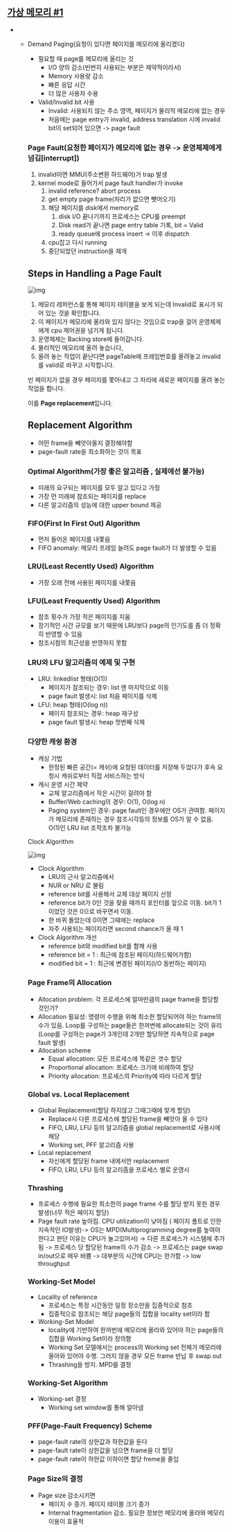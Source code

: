 ## [가상 메모리 #1](https://core.ewha.ac.kr/publicview/C0101020140509142939477563?vmode=f)

- - Demand Paging(요청이 있다면 페이지를 메모리에 올리겠다)
  
    - 필요할 때 page를 메모리에 올리는 것
      - I/O 양의 감소(빈번히 사용되는 부분은 제약적이라서)
      - Memory 사용량 감소
      - 빠른 응답 시간
      - 더 많은 사용자 수용
    - Valid/Invalid bit 사용
      - Invalid: 사용되지 않는 주소 영역, 페이지가 물리적 메모리에 없는 경우
      - 처음에는 page entry가 invalid, address translation 시에 invalid bit이 set되어 있으면 -> page fault
  
    ### Page Fault(요청한 페이지가 메모리에 없는 경우 -> 운영체제에게 넘김[interrupt])
  
    1. invalid이면 MMU(주소변환 하드웨어)가 trap 발생
    2. kernel mode로 들어가서 page fault handler가 invoke
       1. invalid reference? abort process
       2. get empty page frame(자리가 없으면 뺏어오기)
       3. 해당 페이지를 disk에서 memory로
          1. disk I/O 끝나기까지 프로세스는 CPU를 preempt
          2. Disk read가 끝나면 page entry table 기록, bit = Valid
          3. ready queue에 process insert -> 이후 dispatch
       4. cpu잡고 다시 running
       5. 중단되었던 instruction을 재개
  
    ## Steps in Handling a Page Fault
  
    ![img](https://blog.kakaocdn.net/dn/bkywb1/btrB9uwnw6l/MdvUyQBpXlk2g0o4rKvpp0/img.png)
  
    1. 메모리 레퍼런스를 통해 페이지 테이블을 보게 되는데 Invalid로 표시가 되어 있는 것을 확인합니다.
    2. 이 페이지가 메모리에 올라와 있지 않다는 것임으로 trap을 걸어 운영체제에게 cpu 제어권을 넘기게 됩니다.
    3. 운영체제는 Backing store에 들어갑니다.
    4. 물리적인 메모리에 올려 놓습니다,
    5. 올려 놓는 작업이 끝난다면 pageTable에 프레임번호를 올려놓고 invalid를 valid로 바꾸고 시작합니다.
  
    빈 페이지가 없을 경우 페이지를 쫓아내고 그 자리에 새로운 페이지를 올려 놓는 작업을 합니다.
  
    이를 **Page replacement**입니다.
  
    ## Replacement Algorithm
  
    - 어떤 frame을 빼앗아올지 결정해야함
    - page-fault rate을 최소화하는 것이 목표
  
    ### Optimal Algorithm(가장 좋은 알고리즘 , 실제에선 불가능)
  
    - 미래의 요구되는 페이지를 모두 알고 있다고 가정
    - 가장 먼 미래에 참조되는 페이지를 replace
    - 다른 알고리즘의 성능에 대한 upper bound 제공
  
    ### FIFO(First In First Out) Algorithm
  
    - 먼저 들어온 페이지를 내쫓음
    - FIFO anomaly: 메모리 프레임 늘려도 page fault가 더 발생할 수 있음
  
    ### LRU(Least Recently Used) Algorithm
  
    - 가장 오래 전에 사용된 페이지를 내쫓음
  
    ### LFU(Least Frequently Used) Algorithm
  
    - 참조 횟수가 가장 적은 페이지를 지움
    - 장기적인 시간 규모를 보기 때문에 LRU보다 page의 인기도를 좀 더 정확히 반영할 수 있음
    - 참조시점의 최근성을 반영하지 못함
  
    ### LRU와 LFU 알고리즘의 예제 및 구현
  
    - LRU: linkedlist 형태(O(1))
      - 페이지가 참조되는 경우: list 맨 마지막으로 이동
      - page fault 발생시: list 처음 페이지를 삭제
    - LFU: heap 형태(O(log n))
      - 페이지 참조되는 경우: heap 재구성
      - page fault 발생시: heap 첫번째 삭제
  
    ### 다양한 캐슁 환경
  
    - 캐싱 기법
      - 한정된 빠른 공간(= 캐쉬)에 요청된 데이터를 저장해 두었다가 후속 요청시 캐쉬로부터 직접 서비스하는 방식
    - 캐시 운영 시간 제약
      - 교체 알고리즘에서 작은 시간이 걸려야 함
      - Buffer/Web caching의 경우: O(1), O(log n)
      - Paging system인 경우: page fault인 경우에만 OS가 관여함. 페이지가 메모리에 존재하는 경우 참조시각등의 정보를 OS가 알 수 없음. O(1)인 LRU list 조작조차 불가능
  
    Clock Algorithm
  
    ![img](https://blog.kakaocdn.net/dn/NO9Vs/btrB5pqiXmG/wSlwsEdlKYw11tYsExVMzk/img.png)
  
    - Clock Algorithm
      - LRU의 근사 알고리즘에서
      - NUR or NRU 로 불림
      - reference bit를 사용해서 교체 대상 페이지 선정
      - reference bit가 0인 것을 찾을 때까지 포인터를 앞으로 이동. bit가 1이었던 것은 0으로 바꾸면서 이동.
      - 한 바퀴 돌았는데 0이면 그때에는 replace
      - 자주 사용되는 페이지라면 second chance가 올 때 1
    - Clock Algorithm 개선
      - reference bit와 modified bit를 함께 사용
      - reference bit = 1 : 최근에 참조된 페이지(하드웨어가함)
      - modified bit = 1 : 최근에 변경된 페이지(I/O 동반하는 페이지)
  
    ### Page Frame의 Allocation
  
    - Allocation problem: 각 프로세스에 얼마만큼의 page frame을 할당할 것인가?
    - Allocation 필요성: 명령어 수행을 위해 최소한 할당되어야 하는 frame의 수가 있음. Loop를 구성하는 page들은 한꺼번에 allocate되는 것이 유리(Loop를 구성하는 page가 3개인데 2개만 할당하면 지속적으로 page fault 발생)
    - Allocation scheme
      - Equal allocation: 모든 프로세스에 똑같은 갯수 할당
      - Proportional allocation: 프로세스 크기에 비례하여 할당
      - Priority allocation: 프로세스의 Priority에 따라 다르게 할당
  
    ### Global vs. Local Replacement
  
    - Global Replacement(할당 하지않고 그때그때에 맞게 할당)
      - Replace시 다른 프로세스에 할당된 frame을 빼앗아 올 수 있다
      - FIFO, LRU, LFU 등의 알고리즘을 global replacement로 사용시에 해당
      - Working set, PFF 알고리즘 사용
    - Local replacement
      - 자신에게 할당된 frame 내에서만 replacement
      - FIFO, LRU, LFU 등의 알고리즘을 프로세스 별로 운영시
  
    ### Thrashing
  
    - 프로세스 수행에 필요한 최소한의 page frame 수를 할당 받지 못한 경우 발생(너무 적은 페이지 할당)
    - Page fault rate 높아짐. CPU utilization이 낮아짐 ( 페이지 폴트로 인한 지속적인 IO발생)-> OS는 MPD(Multiprogramming degree를 높여야 한다고 판단 이유는 CPU가 놀고있어서) -> 다른 프로세스가 시스템에 추가됨 -> 프로세스 당 할당된 frame의 수가 감소 -> 프로세스는 page swap in/out으로 매우 바쁨 -> 대부분의 시간에 CPU는 한가함 -> low throughput
  
    ### Working-Set Model
  
    - Locality of reference
      - 프로세스는 특정 시간동안 일정 장소만을 집중적으로 참조
      - 집중적으로 참조되는 해당 page들의 집합을 locality set이라 함
    - Working-Set Model
      - locality에 기반하여 한꺼번에 메모리에 올라와 있어야 하는 page들의 집합을 Working Set이라 정의함
      - Working Set 모델에서는 process의 Working set 전체가 메모리에 올아와 있어야 수행. 그러지 않을 경우 모든 frame 반납 후 swap out
      - Thrashing을 방지. MPD를 결정
  
    ### Working-Set Algorithm
  
    - Working-set 결정
      - Working set window를 통해 알아냄
  
    ### PFF(Page-Fault Frequency) Scheme
  
    - page-fault rate의 상한값과 하한값을 둔다
    - page-fault rate이 상한값을 넘으면 frame을 더 할당
    - page-fault rate이 하한값 이하이면 할당 freme을 줄임
  
    ### Page Size의 결정
  
    - Page size 감소시키면
      - 페이지 수 증가. 페이지 테이블 크기 증가
      - Internal fragmentation 감소. 필요한 정보만 메모리에 올라와 메모리 이용이 효율적
